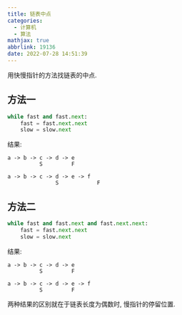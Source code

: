 ```yaml
---
title: 链表中点
categories:
  - 计算机
  - 算法
mathjax: true
abbrlink: 19136
date: 2022-07-28 14:51:39
---
```

用快慢指针的方法找链表的中点.

<!--more-->

## 方法一
```python
while fast and fast.next:
    fast = fast.next.next
    slow = slow.next
```
结果:
```
a -> b -> c -> d -> e
          S         F
```
```
a -> b -> c -> d -> e -> f
               S            F
```

## 方法二
```python
while fast and fast.next and fast.next.next:
    fast = fast.next.next
    slow = slow.next
```
结果:
```
a -> b -> c -> d -> e
          S         F
```
```
a -> b -> c -> d -> e -> f
          S         F
```
两种结果的区别就在于链表长度为偶数时, 慢指针的停留位置.